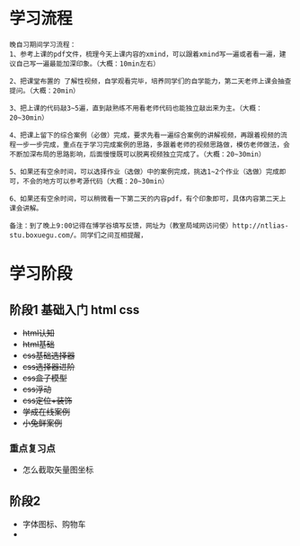 # 学习流程
```
晚自习期间学习流程：
1、参考上课的pdf文件，梳理今天上课内容的xmind，可以跟着xmind写一遍或者看一遍，建议自己写一遍最能加深印象。（大概：10min左右）

2、把课堂布置的 了解性视频，自学观看完毕，培养同学们的自学能力，第二天老师上课会抽查提问。（大概：20min）

3、把上课的代码敲3~5遍，直到敲熟练不用看老师代码也能独立敲出来为主。（大概：20~30min）

4、把课上留下的综合案例（必做）完成，要求先看一遍综合案例的讲解视频，再跟着视频的流程一步一步完成，重点在于学习完成案例的思路，多跟着老师的视频思路做，模仿老师做法，会不断加深布局的思路影响，后面慢慢既可以脱离视频独立完成了。（大概：20~30min）

5、如果还有空余时间，可以选择作业（选做）中的案例完成，挑选1~2个作业（选做）完成即可，不会的地方可以参考源代码（大概：20~30min）

6、如果还有空余时间，可以稍微看一下第二天的内容pdf，有个印象即可，具体内容第二天上课会讲解。

备注：到了晚上9:00记得在博学谷填写反馈，网址为（教室局域网访问使）http://ntlias-stu.boxuegu.com/。同学们之间互相提醒，

```
# 学习阶段
## 阶段1 基础入门 html css
- ~~html认知~~
- ~~html基础~~
- ~~css基础选择器~~
- ~~css选择器进阶~~
- ~~css盒子模型~~
- ~~css浮动~~
- ~~css定位+装饰~~
- ~~学成在线案例~~
- ~~小兔鲜案例~~

### 重点复习点
- 怎么截取矢量图坐标
## 阶段2

- 字体图标、购物车
- 
